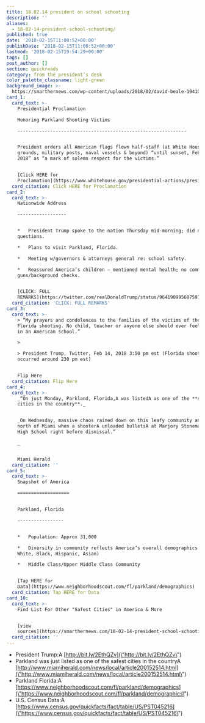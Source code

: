 ```yaml
---
title: 18.02.14 president on school schooting
description: ''
aliases:
  - 18-02-14-president-school-schooting/
published: true
date: '2018-02-15T11:00:52+00:00'
publishDate: '2018-02-15T11:00:52+00:00'
lastmod: '2018-02-15T19:54:29+00:00'
tags: []
post_author: []
section: quickreads
category: from the president’s desk
color_palette_classname: light-green
background_image: >-
  https://smarthernews.com/wp-content/uploads/2018/02/david-beale-194104-360x360.jpg
card_1:
  card_text: >-
    Presidential Proclamation  

    Honoring Parkland Shooting Victims

    --------------------------------------------------------------


    President orders all American flags flown half-staff (at White House, public
    grounds, military posts, naval vessels & beyond) “until sunset, February 19,
    2018” as “a mark of solemn respect for the victims.”


    [Click HERE for
    Proclamation](https://www.whitehouse.gov/presidential-actions/presidential-proclamation-honoring-victims-tragedy-parkland-florida/)
  card_citation: Click HERE for Proclamation
card_2:
  card_text: >-
    Nationwide Address

    ------------------


    *   President Trump spoke to the nation Thursday mid-morning; did not take
    questions.

    *   Plans to visit Parkland, Florida.

    *   Meeting w/governors & attorneys general re: school safety.

    *   Reassured America’s children – mentioned mental health; no comment on
    guns/background checks.


    [CLICK: FULL
    REMARKS](https://twitter.com/realDonaldTrump/status/964190995687591936)
  card_citation: 'CLICK: FULL REMARKS'
card_3:
  card_text: >-
    > “My prayers and condolences to the families of the victims of the terrible
    Florida shooting. No child, teacher or anyone else should ever feel unsafe
    in an American school.”

    > 

    > President Trump, Twitter, Feb 14, 2018 3:50 pm est (Florida shooting
    occurred around 230 pm est)


    Flip Here
  card_citation: Flip Here
card_4:
  card_text: >-
    _“On just Monday, Parkland, Florida,A was listedA as one of the **safest
    cities in the country**._


    _On Wednesday, massive chaos rained down on this leafy community an hour
    north of Miami when a shooterA unloaded bulletsA at Marjory Stoneman Douglas
    High School right before dismissal.”  

    _


    Miami Herald
  card_citation: ''
card_5:
  card_text: >-
    Snapshot of America

    ===================


    Parkland, Florida

    -----------------


    *   Population: Approx 31,000

    *   Diversity in community reflects America’s overall demographics (majority
    White, Black, Hispanic, Asian)

    *   Middle Class/Upper Middle Class Community


    [Tap HERE for
    Data](https://www.neighborhoodscout.com/fl/parkland/demographics)
  card_citation: Tap HERE for Data
card_10:
  card_text: >-
    Find List For Other "Safest Cities" in America & More


    [view
    sources](https://smarthernews.com/18-02-14-president-school-schooting/)
  card_citation: ''
---
```

*   President Trump:A [http://bit.ly/2EthQZv](\"http://bit.ly/2EthQZv\")
*   Parkland was just listed as one of the safest cities in the countryA [http://www.miamiherald.com/news/local/article200152514.html](\"http://www.miamiherald.com/news/local/article200152514.html\")
*   Parkland Florida:A [https://www.neighborhoodscout.com/fl/parkland/demographics](\"https://www.neighborhoodscout.com/fl/parkland/demographics\")
*   U.S. Census Data:A [https://www.census.gov/quickfacts/fact/table/US/PST045216](\"https://www.census.gov/quickfacts/fact/table/US/PST045216\")